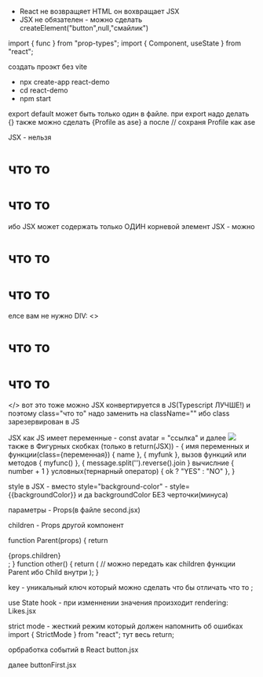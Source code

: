 - React не возвращяет HTML он вохвращает JSX
- JSX не обязателен - можно сделать createElement("button",null,"смайлик")

import { func } from "prop-types";
import { Component, useState } from "react";

создать проэкт без vite

- npx create-app react-demo
- cd react-demo
- npm start

export default может быть только один в файле. при export надо делать {} также можно сделать {Profile as ase} а после <ase/> // сохраня Profile как ase

JSX - нельзя <h1>что то</h1><h1>что то</h1> ибо JSX может содержать только ОДИН корневой элемент
JSX - можно <div><h1>что то</h1><h1>что то</h1></div>
елсе вам не нужно DIV: <><h1>что то</h1><h1>что то</h1></> вот это тоже можно
JSX конвертируется в JS(Typescript ЛУЧШЕ!) и поэтому class="что то" надо заменить на className="" ибо class зарезервирован в JS

JSX как JS имеет переменные - const avatar = "ссылка" и далее <img src={avatar}>
также в Фигурных скобках (только в return(JSX)) - {
имя переменных и функции(class={переменная}) { name }, { myfunk },
вызов функций или методов { myfunc() }, { message.split('').reverse().join }
вычислние { number + 1 }
условных(тернарный оператор) { ok ? "YES" : "NO" },
}

style в JSX - вместо style="background-color" - style={{backgroundColor}} и да backgroundColor БЕЗ черточки(минуса)

параметры - Props(в файле second.jsx)

children - Props другой компонент

function Parent(props) {
return <div>{props.children}</div>;
}
function other() {
return (
<Parent>
<Child /> // можно передать как children функции Parent ибо Child внутри
</Parent>
);
}

key - уникальный ключ который можно сделать что бы отличать что то
<Component key={1} />;

use State hook - при изменнении значения произходит rendering: Likes.jsx

strict mode - жесткий режим который должен напомнить об ошибках
import { StrictMode } from "react";
<StrictMode>тут весь return</StrictMode>;

орбработка событий в React button.jsx

далее buttonFirst.jsx
